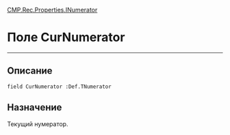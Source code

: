 ﻿---
Link: CMP.Rec.Properties.INumerator.@CurNumerator
---

<!---  Навигация
[Имя проекта](#) :
-->
[CMP.Rec.Properties.INumerator](Default)

# Поле CurNumerator
---

## Описание

    field CurNumerator :Def.TNumerator

<!--
## Аргументы{#Args}

### Аргумент1

Описание аргумента 1
-->

## Назначение

Текущий нумератор.

<!--
## Пример

    CurNumerator...
-->

